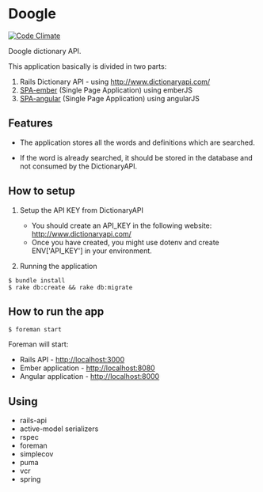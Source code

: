 # Doogle

[![Code Climate](https://codeclimate.com/github/franzejr/doogle/badges/gpa.svg)](https://codeclimate.com/github/franzejr/doogle)

Doogle dictionary API.


This application basically is divided in two parts:

1. Rails Dictionary API - using http://www.dictionaryapi.com/
2. [SPA-ember](/spa_ember) (Single Page Application) using emberJS
2. [SPA-angular](/spa_angular) (Single Page Application) using angularJS

## Features

- The application stores all the words and definitions which are searched.

- If the word is already searched, it should be stored in the database and not consumed by the DictionaryAPI.


## How to setup

1. Setup the API KEY from DictionaryAPI

	- You should create an API_KEY in the following website: http://www.dictionaryapi.com/
	- Once you have created, you might use dotenv and create ENV['API_KEY'] in your environment.

2. Running the application

```
$ bundle install
$ rake db:create && rake db:migrate
```

## How to run the app

```
$ foreman start
```

Foreman will start:

- Rails API - [http://localhost:3000](http://localhost:3000)
- Ember application - [http://localhost:8080](http://localhost:8080)
- Angular application - [http://localhost:8000](http://localhost:8000)

## Using

- rails-api
- active-model serializers
- rspec
- foreman
- simplecov
- puma
- vcr
- spring
